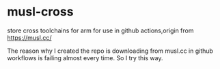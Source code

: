 # musl-cross
store cross toolchains for arm for use in github actions,origin from https://musl.cc/

The reason why I created the repo is downloading from musl.cc in github workflows is failing almost every time.
So I try this way.
